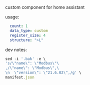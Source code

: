 custom component for home assistant 

usage:

```yaml
  count: 1
  data_type: custom
  register_size: 4
  structure: ">L"
```

dev notes:

```js
sed -i '.bak' -e \
's/\"name\": \"Modbus\"\
,/\"name\": \"Modbus\",\
\n  \"version\": \"21.6.02\",/g' \
manifest.json
```
